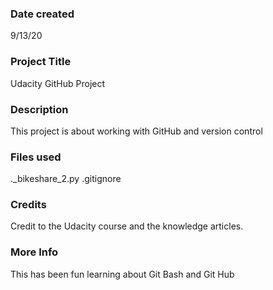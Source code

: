 ### Date created
9/13/20

### Project Title
Udacity GitHub Project

### Description
This project is about working with GitHub and version control

### Files used
._bikeshare_2.py
.gitignore

### Credits
Credit to the Udacity course and the knowledge articles.

### More Info
This has been fun learning about Git Bash and Git Hub
